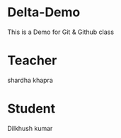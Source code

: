 # Delta-Demo
This is a Demo for Git &amp; Github class

# Teacher

shardha khapra

# Student 
Dilkhush kumar
